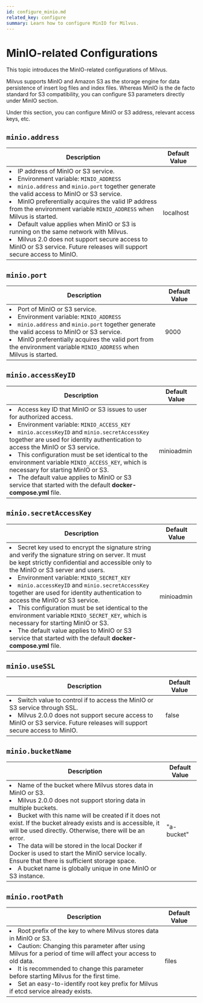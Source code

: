 ```yaml
---
id: configure_minio.md
related_key: configure
summary: Learn how to configure MinIO for Milvus.
---
```


# MinIO-related Configurations

This topic introduces the MinIO-related configurations of Milvus.

Milvus supports MinIO and Amazon S3 as the storage engine for data persistence of insert log files and index files. Whereas MinIO is the de facto standard for S3 compatibility, you can configure S3 parameters directly under MinIO section.

Under this section, you can configure MinIO or S3 address, relevant access keys, etc.

## `minio.address`

<table id="minio.address">
  <thead>
    <tr>
      <th class="width80">Description</th>
      <th class="width20">Default Value</th> 
    </tr>
  </thead>
  <tbody>
    <tr>
      <td>
        <li>IP address of MinIO or S3 service.</li>
        <li>Environment variable: <code>MINIO_ADDRESS</code></li>
        <li><code>minio.address</code> and <code>minio.port</code> together generate the valid access to MinIO or S3 service.</li>
        <li>MinIO preferentially acquires the valid IP address from the environment variable <code>MINIO_ADDRESS</code> when Milvus is started.</li>
        <li>Default value applies when MinIO or S3 is running on the same network with Milvus.</li>
        <li>Milvus 2.0 does not support secure access to MinIO or S3 service. Future releases will support secure access to MinIO.</li>
      </td>
      <td>localhost</td>
    </tr>
  </tbody>
</table>


## `minio.port`

<table id="minio.port">
  <thead>
    <tr>
      <th class="width80">Description</th>
      <th class="width20">Default Value</th> 
    </tr>
  </thead>
  <tbody>
    <tr>
      <td>
        <li>Port of MinIO or S3 service.</li>
        <li>Environment variable: <code>MINIO_ADDRESS</code></li>
        <li><code>minio.address</code> and <code>minio.port</code> together generate the valid access to MinIO or S3 service.</li>
        <li>MinIO preferentially acquires the valid port from the environment variable <code>MINIO_ADDRESS</code> when Milvus is started.</li>
      </td>
      <td>9000</td>
    </tr>
  </tbody>
</table>

## `minio.accessKeyID`

<table id="minio.accessKeyID">
  <thead>
    <tr>
      <th class="width80">Description</th>
      <th class="width20">Default Value</th> 
    </tr>
  </thead>
  <tbody>
    <tr>
      <td>
        <li>Access key ID that MinIO or S3 issues to user for authorized access.</li>
        <li>Environment variable: <code>MINIO_ACCESS_KEY</code></li>
        <li><code>minio.accessKeyID</code> and <code>minio.secretAccessKey</code> together are used for identity authentication to access the MinIO or S3 service.</li>
        <li>This configuration must be set identical to the environment variable <code>MINIO_ACCESS_KEY</code>, which is necessary for starting MinIO or S3.</li>
        <li>The default value applies to MinIO or S3 service that started with the default <b>docker-compose.yml</b> file.</li>
      </td>
      <td>minioadmin</td>
    </tr>
  </tbody>
</table>


## `minio.secretAccessKey`

<table id="minio.secretAccessKey">
  <thead>
    <tr>
      <th class="width80">Description</th>
      <th class="width20">Default Value</th> 
    </tr>
  </thead>
  <tbody>
    <tr>
      <td>
        <li>Secret key used to encrypt the signature string and verify the signature string on server. It must be kept strictly confidential and accessible only to the MinIO or S3 server and users.</li>
        <li>Environment variable: <code>MINIO_SECRET_KEY</code></li>
        <li><code>minio.accessKeyID</code> and <code>minio.secretAccessKey</code> together are used for identity authentication to access the MinIO or S3 service.</li>
        <li>This configuration must be set identical to the environment variable <code>MINIO_SECRET_KEY</code>, which is necessary for starting MinIO or S3.</li>
        <li>The default value applies to MinIO or S3 service that started with the default <b>docker-compose.yml</b> file.</li>
      </td>
      <td>minioadmin</td>
    </tr>
  </tbody>
</table>

## `minio.useSSL`

<table id="minio.useSSL">
  <thead>
    <tr>
      <th class="width80">Description</th>
      <th class="width20">Default Value</th> 
    </tr>
  </thead>
  <tbody>
    <tr>
      <td>
        <li>Switch value to control if to access the MinIO or S3 service through SSL.</li>
        <li>Milvus 2.0.0 does not support secure access to MinIO or S3 service. Future releases will support secure access to MinIO.</li>
      </td>
      <td>false</td>
    </tr>
  </tbody>
</table>


## `minio.bucketName`

<table id="minio.bucketName">
  <thead>
    <tr>
      <th class="width80">Description</th>
      <th class="width20">Default Value</th> 
    </tr>
  </thead>
  <tbody>
    <tr>
      <td>
        <li>Name of the bucket where Milvus stores data in MinIO or S3.</li>
        <li>Milvus 2.0.0 does not support storing data in multiple buckets.</li>
        <li>Bucket with this name will be created if it does not exist. If the bucket already exists and is accessible, it will be used directly. Otherwise, there will be an error.</li>
        <li>The data will be stored in the local Docker if Docker is used to start the MinIO service locally. Ensure that there is sufficient storage space.</li>
        <li>A bucket name is globally unique in one MinIO or S3 instance.</li>
      </td>
      <td>"a-bucket"</td>
    </tr>
  </tbody>
</table>


## `minio.rootPath`

<table id="minio.rootPath">
  <thead>
    <tr>
      <th class="width80">Description</th>
      <th class="width20">Default Value</th> 
    </tr>
  </thead>
  <tbody>
    <tr>
      <td>
        <li>Root prefix of the key to where Milvus stores data in MinIO or S3.</li>
        <li>Caution: Changing this parameter after using Milvus for a period of time will affect your access to old data.</li>
        <li>It is recommended to change this parameter before starting Milvus for the first time.</li>
        <li>Set an easy-to-identify root key prefix for Milvus if etcd service already exists.</li>
      </td>
      <td>files</td>
    </tr>
  </tbody>
</table>
